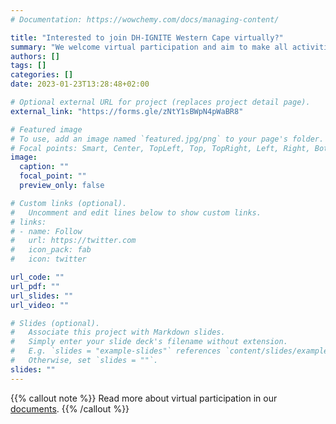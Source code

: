 ```yaml
---
# Documentation: https://wowchemy.com/docs/managing-content/

title: "Interested to join DH-IGNITE Western Cape virtually?"
summary: "We welcome virtual participation and aim to make all activities accessible to remote participants."
authors: []
tags: []
categories: []
date: 2023-01-23T13:28:48+02:00

# Optional external URL for project (replaces project detail page).
external_link: "https://forms.gle/zNtY1sBWpN4pWaBR8"

# Featured image
# To use, add an image named `featured.jpg/png` to your page's folder.
# Focal points: Smart, Center, TopLeft, Top, TopRight, Left, Right, BottomLeft, Bottom, BottomRight.
image:
  caption: ""
  focal_point: ""
  preview_only: false

# Custom links (optional).
#   Uncomment and edit lines below to show custom links.
# links:
# - name: Follow
#   url: https://twitter.com
#   icon_pack: fab
#   icon: twitter

url_code: ""
url_pdf: ""
url_slides: ""
url_video: ""

# Slides (optional).
#   Associate this project with Markdown slides.
#   Simply enter your slide deck's filename without extension.
#   E.g. `slides = "example-slides"` references `content/slides/example-slides.md`.
#   Otherwise, set `slides = ""`.
slides: ""
---
```


{{% callout note %}}
Read more about virtual participation in our [documents](docs/participation/).
{{% /callout %}}
